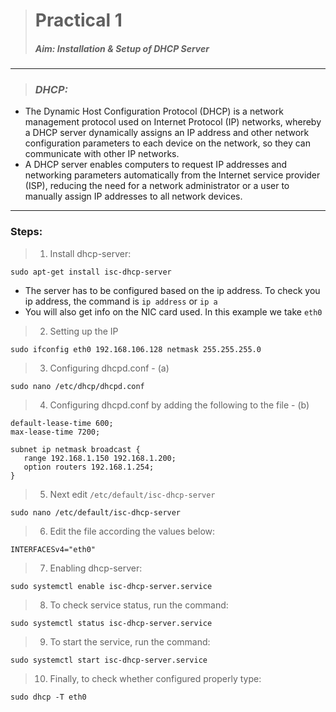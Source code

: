 > # **Practical 1**
> #####  Aim: Installation & Setup of DHCP Server
---

> ### *DHCP:* 
* The Dynamic Host Configuration Protocol (DHCP) is a network management protocol used on Internet Protocol (IP) networks, whereby a DHCP server dynamically assigns an IP address and other network configuration parameters to each device on the network, so they can communicate with other IP networks.
* A DHCP server enables computers to request IP addresses and networking parameters automatically from the Internet service provider (ISP), reducing the need for a network administrator or a user to manually assign IP addresses to all network devices.

---

### Steps:

> 1. Install dhcp-server:
```
sudo apt-get install isc-dhcp-server
```
- The server has to be configured based on the ip address. To check you ip address, the command is `ip address` or `ip a`
- You will also get info on the NIC card used. In this example we take `eth0`

> 2. Setting up the IP
```
sudo ifconfig eth0 192.168.106.128 netmask 255.255.255.0
```

> 3. Configuring dhcpd.conf - (a)
```   
sudo nano /etc/dhcp/dhcpd.conf
```

> 4. Configuring dhcpd.conf by adding the following to the file - (b)
```
default-lease-time 600;
max-lease-time 7200;

subnet ip netmask broadcast {
   range 192.168.1.150 192.168.1.200;
   option routers 192.168.1.254;
}
```

> 5. Next edit `/etc/default/isc-dhcp-server` 
```
sudo nano /etc/default/isc-dhcp-server
```

> 6. Edit the file according the values below:
  ```
  INTERFACESv4="eth0"
  ```
  
> 7. Enabling dhcp-server:
  ```
  sudo systemctl enable isc-dhcp-server.service
  ```

> 8. To check service status, run the command:
  ```
  sudo systemctl status isc-dhcp-server.service
  ```

> 9. To start the service, run the command:
  ```
  sudo systemctl start isc-dhcp-server.service
  ```
  
> 10. Finally, to check whether configured properly type:
```
sudo dhcp -T eth0
```

